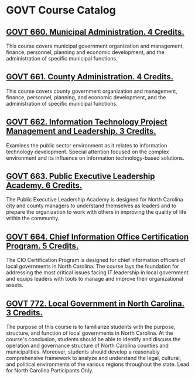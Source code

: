 # GOVT Course Catalog

## [GOVT 660. Municipal Administration. 4 Credits.](./GOVT_660_Municipal_Administration)

This course covers municipal government organization and management, finance, personnel, planning and economic development, and the administration of specific municipal functions.

## [GOVT 661. County Administration. 4 Credits.](./GOVT_661_County_Administration)

This course covers county government organization and management, finance, personnel, planning, and economic development, and the administration of specific municipal functions.

## [GOVT 662. Information Technology Project Management and Leadership. 3 Credits.](./GOVT_662_Information_Technology_Project_Management_and_Leadership)

Examines the public sector environment as it relates to information technology development. Special attention focused on the complex environment and its influence on information technology-based solutions.

## [GOVT 663. Public Executive Leadership Academy. 6 Credits.](./GOVT_663_Public_Executive_Leadership_Academy)

The Public Executive Leadership Academy is designed for North Carolina city and county managers to understand themselves as leaders and to prepare the organization to work with others in improving the quality of life within the community.

## [GOVT 664. Chief Information Office Certification Program. 5 Credits.](./GOVT_664_Chief_Information_Office_Certification_Program)

The CIO Certification Program is designed for chief information officers of local governments in North Carolina. The course lays the foundation for addressing the most critical issues facing IT leadership in local government and equips leaders with tools to manage and improve their organizational assets.

## [GOVT 772. Local Government in North Carolina. 3 Credits.](./GOVT_772_Local_Government_in_North_Carolina)

The purpose of this course is to familiarize students with the purpose, structure, and function of local governments in North Carolina. At the course's conclusion, students should be able to identify and discuss the operation and governance structure of North Carolina counties and municipalities. Moreover, students should develop a reasonably comprehensive framework to analyze and understand the legal, cultural, and political environments of the various regions throughout the state. Lead for North Carolina Participants Only.

